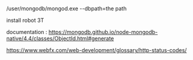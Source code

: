 #
/user/mongodb/mongod.exe --dbpath=the path

install robot 3T

documentation : https://mongodb.github.io/node-mongodb-native/4.4/classes/ObjectId.html#generate


https://www.webfx.com/web-development/glossary/http-status-codes/